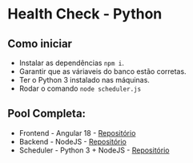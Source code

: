 # Health Check - Python

## Como iniciar
- Instalar as dependências `npm i`.
- Garantir que as váriaveis do banco estão corretas.
- Ter o Python 3 instalado nas máquinas.
- Rodar o comando `node scheduler.js`

## Pool Completa:
- Frontend  - Angular 18        - [Repositório](https://github.com/Thiagomatheus12/status-tracker)
- Backend   - NodeJS            - [Repositório](https://github.com/jthales/status-tracker-node)
- Scheduler - Python 3 + NodeJS - [Repositório](https://github.com/jthales/health-check)